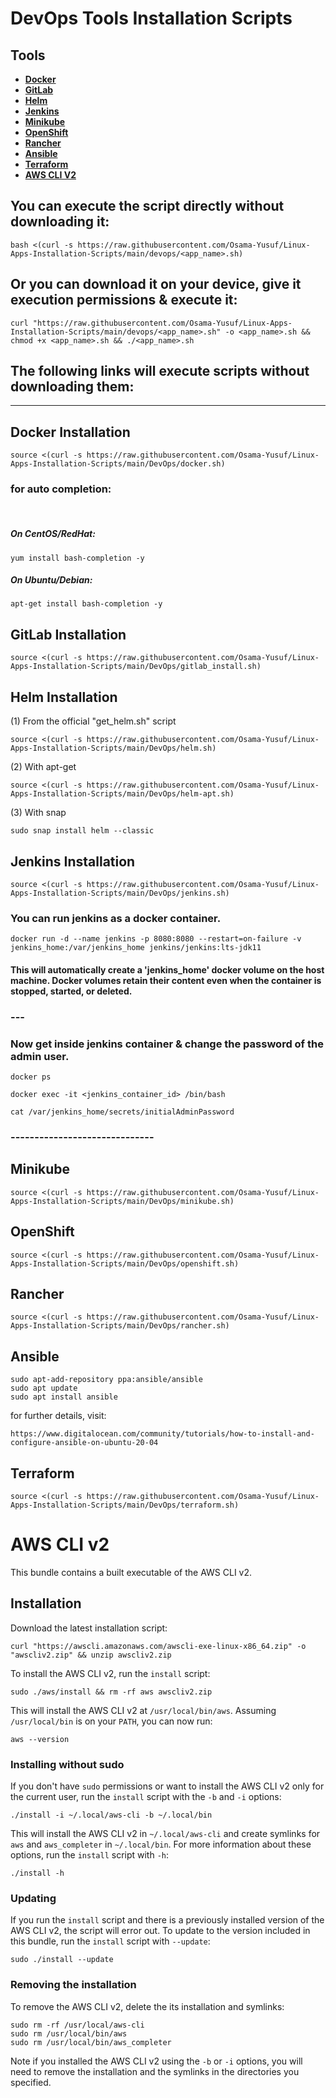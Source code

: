 # DevOps Tools Installation Scripts

## Tools

- [**Docker**](#docker-installation)
- [**GitLab**](#gitlab-installation)
- [**Helm**](#helm-installation)
- [**Jenkins**](#jenkins-installation)
- [**Minikube**](#minikube)
- [**OpenShift**](#openshift)
- [**Rancher**](#rancher)
- [**Ansible**](#ansible)
- [**Terraform**](#terraform)
- [**AWS CLI V2**](#aws-cli-v2)

## You can execute the script directly without downloading it:

```
bash <(curl -s https://raw.githubusercontent.com/Osama-Yusuf/Linux-Apps-Installation-Scripts/main/devops/<app_name>.sh)
```

## Or you can download it on your device, give it execution permissions & execute it:

```
curl "https://raw.githubusercontent.com/Osama-Yusuf/Linux-Apps-Installation-Scripts/main/devops/<app_name>.sh" -o <app_name>.sh && chmod +x <app_name>.sh && ./<app_name>.sh
```

## The following links will execute scripts without downloading them:
---
## Docker Installation

```
source <(curl -s https://raw.githubusercontent.com/Osama-Yusuf/Linux-Apps-Installation-Scripts/main/DevOps/docker.sh)
```
### for auto completion:
<br/>

##### On CentOS/RedHat:
```
yum install bash-completion -y
```
##### On Ubuntu/Debian:
```
apt-get install bash-completion -y
```

## GitLab Installation

```
source <(curl -s https://raw.githubusercontent.com/Osama-Yusuf/Linux-Apps-Installation-Scripts/main/DevOps/gitlab_install.sh)
```

## Helm Installation
(1) From the official "get_helm.sh" script
```
source <(curl -s https://raw.githubusercontent.com/Osama-Yusuf/Linux-Apps-Installation-Scripts/main/DevOps/helm.sh)
```
(2) With apt-get
```
source <(curl -s https://raw.githubusercontent.com/Osama-Yusuf/Linux-Apps-Installation-Scripts/main/DevOps/helm-apt.sh)
```
(3) With snap
```
sudo snap install helm --classic
```

## Jenkins Installation

```
source <(curl -s https://raw.githubusercontent.com/Osama-Yusuf/Linux-Apps-Installation-Scripts/main/DevOps/jenkins.sh)
```

### You can run jenkins as a docker container.

```
docker run -d --name jenkins -p 8080:8080 --restart=on-failure -v jenkins_home:/var/jenkins_home jenkins/jenkins:lts-jdk11
```

#### This will automatically create a 'jenkins_home' docker volume on the host machine. Docker volumes retain their content even when the container is stopped, started, or deleted.

### ---

### Now get inside jenkins container & change the password of the admin user.

```
docker ps
```
```
docker exec -it <jenkins_container_id> /bin/bash
```
```
cat /var/jenkins_home/secrets/initialAdminPassword
```

### ------------------------------


## Minikube

```
source <(curl -s https://raw.githubusercontent.com/Osama-Yusuf/Linux-Apps-Installation-Scripts/main/DevOps/minikube.sh)
```

## OpenShift

```
source <(curl -s https://raw.githubusercontent.com/Osama-Yusuf/Linux-Apps-Installation-Scripts/main/DevOps/openshift.sh)
```

## Rancher

```
source <(curl -s https://raw.githubusercontent.com/Osama-Yusuf/Linux-Apps-Installation-Scripts/main/DevOps/rancher.sh)
```

## Ansible
```
sudo apt-add-repository ppa:ansible/ansible
sudo apt update
sudo apt install ansible
```
for further details, visit:
```
https://www.digitalocean.com/community/tutorials/how-to-install-and-configure-ansible-on-ubuntu-20-04
```

## Terraform

```
source <(curl -s https://raw.githubusercontent.com/Osama-Yusuf/Linux-Apps-Installation-Scripts/main/DevOps/terraform.sh)
```

# AWS CLI v2

This bundle contains a built executable of the AWS CLI v2.

## Installation

Download the latest installation script:
```
curl "https://awscli.amazonaws.com/awscli-exe-linux-x86_64.zip" -o "awscliv2.zip" && unzip awscliv2.zip
```
To install the AWS CLI v2, run the `install` script:
```
sudo ./aws/install && rm -rf aws awscliv2.zip
```
This will install the AWS CLI v2 at `/usr/local/bin/aws`.  Assuming
`/usr/local/bin` is on your `PATH`, you can now run:
```
aws --version
```


### Installing without sudo

If you don't have ``sudo`` permissions or want to install the AWS
CLI v2 only for the current user, run the `install` script with the `-b`
and `-i` options:
```
./install -i ~/.local/aws-cli -b ~/.local/bin
``` 
This will install the AWS CLI v2 in `~/.local/aws-cli` and create
symlinks for `aws` and `aws_completer` in `~/.local/bin`. For more
information about these options, run the `install` script with `-h`:
```
./install -h
```

### Updating

If you run the `install` script and there is a previously installed version
of the AWS CLI v2, the script will error out. To update to the version included
in this bundle, run the `install` script with `--update`:
```
sudo ./install --update
```


### Removing the installation

To remove the AWS CLI v2, delete the its installation and symlinks:
```
sudo rm -rf /usr/local/aws-cli
sudo rm /usr/local/bin/aws
sudo rm /usr/local/bin/aws_completer
```
Note if you installed the AWS CLI v2 using the `-b` or `-i` options, you will
need to remove the installation and the symlinks in the directories you
specified.
